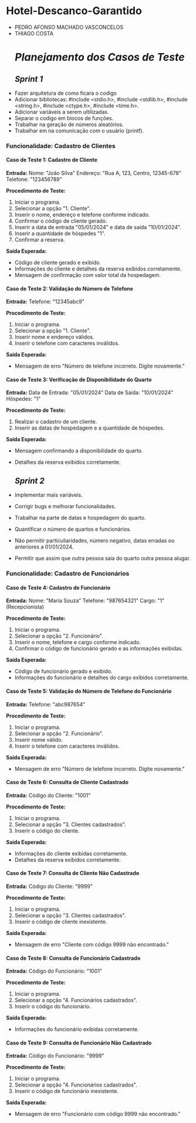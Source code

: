   # Hotel-Descanco-Garantido
- PEDRO AFONSO MACHADO VASCONCELOS
- THIAGO COSTA
   # *Planejamento dos Casos de Teste*
  ## *Sprint 1*
- Fazer arquitetura de como ficara o codigo
- Adicionar bibliotecas:  #include <stdio.h>,
#include <stdlib.h>,
#include <string.h>,
#include <ctype.h>,
#include <time.h>.
- Adicionar variáveis a serem ultilizadas.
- Separar o codigo em blocos de funções.
- Trabalhar na geração de números aleatórios.
- Trabalhar em na comunicação com o usuário (printf).
### Funcionalidade: Cadastro de Clientes

#### Caso de Teste 1: Cadastro de Cliente

**Entrada:**
Nome: "João Silva"
Endereço: "Rua A, 123, Centro, 12345-678"
Telefone: "123456789"

**Procedimento de Teste:**
1. Iniciar o programa.
2. Selecionar a opção "1. Cliente".
3. Inserir o nome, endereço e telefone conforme indicado.
4. Confirmar o código de cliente gerado.
5. Inserir a data de entrada "05/01/2024" e data de saída "10/01/2024".
6. Inserir a quantidade de hóspedes "1".
7. Confirmar a reserva.

**Saída Esperada:**
- Código de cliente gerado e exibido.
- Informações do cliente e detalhes da reserva exibidos corretamente.
- Mensagem de confirmação com valor total da hospedagem.

#### Caso de Teste 2: Validação do Número de Telefone

**Entrada:**
Telefone: "12345abc9"

**Procedimento de Teste:**
1. Iniciar o programa.
2. Selecionar a opção "1. Cliente".
3. Inserir nome e endereço válidos.
4. Inserir o telefone com caracteres inválidos.

**Saída Esperada:**
- Mensagem de erro "Número de telefone incorreto. Digite novamente."

#### Caso de Teste 3: Verificação de Disponibilidade do Quarto

**Entrada:**
Data de Entrada: "05/01/2024"
Data de Saída: "10/01/2024"
Hóspedes: "1"

**Procedimento de Teste:**
1. Realizar o cadastro de um cliente.
2. Inserir as datas de hospedagem e a quantidade de hóspedes.

**Saída Esperada:**
- Mensagem confirmando a disponibilidade do quarto.
- Detalhes da reserva exibidos corretamente.

  ## *Sprint 2*
- Implementar mais variáveis.
- Corrigir bugs e melhorar funcionalidades.
- Trabalhar na parte de datas e hospedagem do quarto.
- Quantificar o número de quartos e funcionários.
- Não permitir particuliaridades, número negativo, datas erradas ou anteriores a 01/01/2024.
- Permitir que assim que outra pessoa saia do quarto outra pessoa alugar.
### Funcionalidade: Cadastro de Funcionários

#### Caso de Teste 4: Cadastro de Funcionário

**Entrada:**
Nome: "Maria Souza"
Telefone: "987654321"
Cargo: "1" (Recepcionista)

**Procedimento de Teste:**
1. Iniciar o programa.
2. Selecionar a opção "2. Funcionário".
3. Inserir o nome, telefone e cargo conforme indicado.
4. Confirmar o código de funcionário gerado e as informações exibidas.

**Saída Esperada:**
- Código de funcionário gerado e exibido.
- Informações do funcionário e detalhes do cargo exibidos corretamente.

#### Caso de Teste 5: Validação do Número de Telefone do Funcionário

**Entrada:**
Telefone: "abc987654"

**Procedimento de Teste:**
1. Iniciar o programa.
2. Selecionar a opção "2. Funcionário".
3. Inserir nome válido.
4. Inserir o telefone com caracteres inválidos.

**Saída Esperada:**
- Mensagem de erro "Número de telefone incorreto. Digite novamente."

#### Caso de Teste 6: Consulta de Cliente Cadastrado

**Entrada:**
Código do Cliente: "1001"

**Procedimento de Teste:**
1. Iniciar o programa.
2. Selecionar a opção "3. Clientes cadastrados".
3. Inserir o código do cliente.

**Saída Esperada:**
- Informações do cliente exibidas corretamente.
- Detalhes da reserva exibidos corretamente.

#### Caso de Teste 7: Consulta de Cliente Não Cadastrado

**Entrada:**
Código do Cliente: "9999"

**Procedimento de Teste:**
1. Iniciar o programa.
2. Selecionar a opção "3. Clientes cadastrados".
3. Inserir o código de cliente inexistente.

**Saída Esperada:**
- Mensagem de erro "Cliente com código 9999 não encontrado."

#### Caso de Teste 8: Consulta de Funcionário Cadastrado

**Entrada:**
Código do Funcionário: "1001"

**Procedimento de Teste:**
1. Iniciar o programa.
2. Selecionar a opção "4. Funcionários cadastrados".
3. Inserir o código do funcionário.

**Saída Esperada:**
- Informações do funcionário exibidas corretamente.

#### Caso de Teste 9: Consulta de Funcionário Não Cadastrado

**Entrada:**
Código do Funcionário: "9999"

**Procedimento de Teste:**
1. Iniciar o programa.
2. Selecionar a opção "4. Funcionários cadastrados".
3. Inserir o código de funcionário inexistente.

**Saída Esperada:**
- Mensagem de erro "Funcionário com código 9999 não encontrado."
